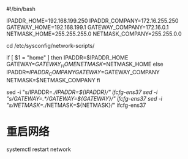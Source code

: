 #!/bin/bash

IPADDR_HOME=192.168.199.250
IPADDR_COMPANY=172.16.255.250
GATEWAY_HOME=192.168.199.1
GATEWAY_COMPANY=172.16.0.1
NETMASK_HOME=255.255.255.0
NETMASK_COMPANY=255.255.0.0


cd /etc/sysconfig/network-scripts/

if [ $1 = "home" ]
then
	IPADDR=$IPADDR_HOME
	GATEWAY=$GATEWAY_HOME
	NETMASK=$NETMASK_HOME
else
	IPADDR=$IPADDR_COMPANY
        GATEWAY=$GATEWAY_COMPANY
        NETMASK=$NETMASK_COMPANY
fi

sed -i "s/IPADDR=.*/IPADDR=${IPADDR}/" ifcfg-ens37
sed -i "s/GATEWAY=.*/GATEWAY=${GATEWAY}/" ifcfg-ens37
sed -i "s/NETMASK=.*/NETMASK=${NETMASK}/" ifcfg-ens37

# 重启网络
systemctl restart network